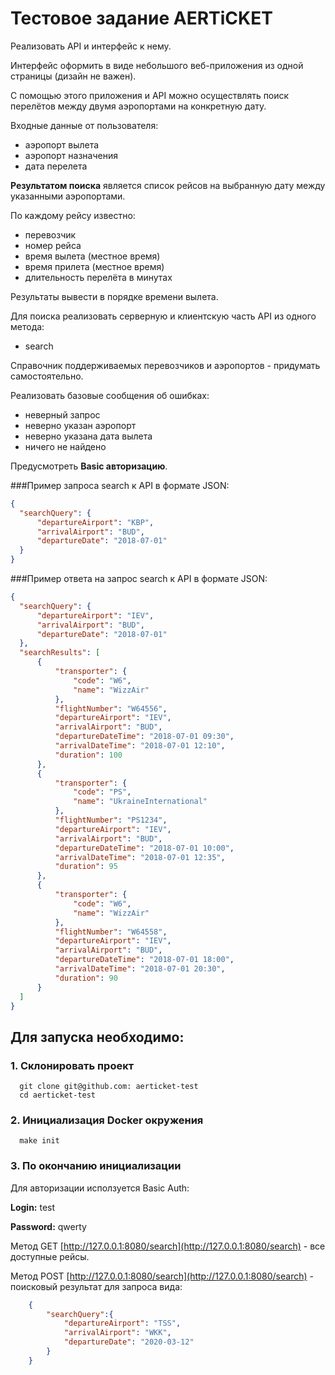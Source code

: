 # Тестовое задание AERTiCKET

Реализовать API и интерфейс к нему.

Интерфейс оформить в виде небольшого веб-приложения из одной страницы
(дизайн не важен).

С помощью этого приложения и API можно осуществлять поиск перелётов между
двумя аэропортами на конкретную дату.

Входные данные от пользователя:
- аэропорт вылета
- аэропорт назначения
- дата перелета

**Результатом поиска** является список рейсов на выбранную дату между указанными
аэропортами.

По каждому рейсу известно:

- перевозчик
- номер рейса
- время вылета (местное время)
- время прилета (местное время)
- длительность перелёта в минутах

Результаты вывести в порядке времени вылета.

Для поиска реализовать серверную и клиентскую часть API из одного метода:
- search

Справочник поддерживаемых перевозчиков и аэропортов - придумать
самостоятельно.

Реализовать базовые сообщения об ошибках:

- неверный запрос
- неверно указан аэропорт
- неверно указана дата вылета
- ничего не найдено

Предусмотреть **Basic авторизацию**.

###Пример запроса search к API в формате JSON:
```json
{
  "searchQuery": {
      "departureAirport": "KBP",
      "arrivalAirport": "BUD",
      "departureDate": "2018-07-01"
  }
}
```

###Пример ответа на запрос search к API в формате JSON:
```json
{
  "searchQuery": {
      "departureAirport": "IEV",
      "arrivalAirport": "BUD",
      "departureDate": "2018-07-01"
  },
  "searchResults": [
      {
          "transporter": {
              "code": "W6",
              "name": "WizzAir"
          },
          "flightNumber": "W64556",
          "departureAirport": "IEV",
          "arrivalAirport": "BUD",
          "departureDateTime": "2018-07-01 09:30",
          "arrivalDateTime": "2018-07-01 12:10",
          "duration": 100
      },
      {
          "transporter": {
              "code": "PS",
              "name": "UkraineInternational"
          },
          "flightNumber": "PS1234",
          "departureAirport": "IEV",
          "arrivalAirport": "BUD",
          "departureDateTime": "2018-07-01 10:00",
          "arrivalDateTime": "2018-07-01 12:35",
          "duration": 95
      },
      {
          "transporter": {
              "code": "W6",
              "name": "WizzAir"
          },
          "flightNumber": "W64558",
          "departureAirport": "IEV",
          "arrivalAirport": "BUD",
          "departureDateTime": "2018-07-01 18:00",
          "arrivalDateTime": "2018-07-01 20:30",
          "duration": 90
      }
  ]
}
```

##  Для запуска необходимо:
### 1. Склонировать проект 
```shell script
  git clone git@github.com: aerticket-test
  cd aerticket-test
```
### 2. Инициализация Docker окружения
```shell script
  make init
``` 

### 3. По окончанию инициализации 

Для авторизации исползуется Basic Auth:

**Login:** test

**Password:** qwerty

Метод GET [http://127.0.0.1:8080/search](http://127.0.0.1:8080/search) - все доступные рейсы.
 
Метод POST [http://127.0.0.1:8080/search](http://127.0.0.1:8080/search) - поисковый результат для запроса вида:
```json
    {
        "searchQuery":{
            "departureAirport": "TSS",
            "arrivalAirport": "WKK",
            "departureDate": "2020-03-12"
        }
    }
``` 
